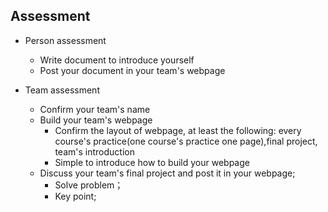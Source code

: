 ## Assessment

* Person assessment
  * Write document to introduce yourself
  * Post your document in your team's webpage 
 
* Team  assessment
  * Confirm your team's name
  * Build your team's webpage
    * Confirm the layout of webpage, at least the following: every course's practice(one course's practice one page),final project, team's introduction
    * Simple to introduce how to build your webpage
  * Discuss your team's final project and post it in your webpage;
    * Solve problem；
    * Key point;
